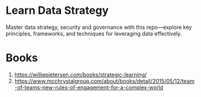# Learn Data Strategy
Master data strategy, security and governance with this repo—explore key principles, frameworks, and techniques for leveraging data effectively.


# Books
1. https://williepietersen.com/books/strategic-learning/
2. https://www.mcchrystalgroup.com/about/books/detail/2015/05/12/team-of-teams-new-rules-of-engagement-for-a-complex-world
